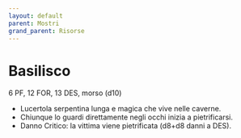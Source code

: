 ```yaml
---
layout: default
parent: Mostri
grand_parent: Risorse
---
```


# Basilisco

6 PF, 12 FOR, 13 DES, morso (d10)

- Lucertola serpentina lunga e magica che vive nelle caverne.
- Chiunque lo guardi direttamente negli occhi inizia a pietrificarsi.
- Danno Critico: la vittima viene pietrificata (d8+d8 danni a DES). 
